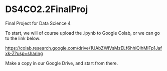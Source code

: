 # DS4CO2.2FinalProj
Final Project for Data Science 4

To start, we will of course upload the .ipynb to Google Colab, or we can go to the link below:

https://colab.research.google.com/drive/1UAbZWlVsMzELf6hhiQlhMIFp1Jafxk-Z?usp=sharing

Make a copy in our Google Drive, and start from there.
